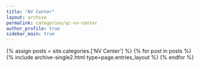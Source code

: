 ```yaml
---
title: "NV Center"
layout: archive
permalink: categories/qc-nv-center
author_profile: true
sidebar_main: true
---
```



{% assign posts = site.categories.['NV Center'] %}
{% for post in posts %} {% include archive-single2.html type=page.entries_layout %} {% endfor %}